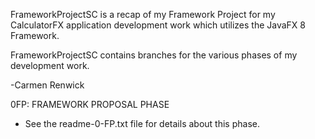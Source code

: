 
FrameworkProjectSC is a recap of my Framework Project for my CalculatorFX application development work which utilizes the JavaFX 8 Framework.

FrameworkProjectSC contains branches for the various phases of my development work.

-Carmen Renwick

0FP: FRAMEWORK PROPOSAL PHASE
- See the readme-0-FP.txt file for details about this phase.
